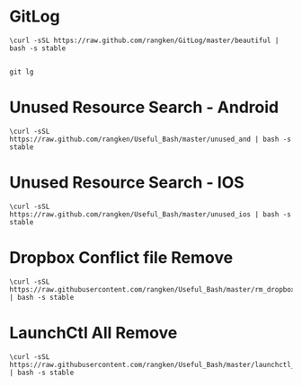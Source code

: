 GitLog
======

	\curl -sSL https://raw.github.com/rangken/GitLog/master/beautiful | bash -s stable


	git lg


Unused Resource Search - Android
======

    \curl -sSL https://raw.github.com/rangken/Useful_Bash/master/unused_and | bash -s stable



Unused Resource Search - IOS
======

    \curl -sSL https://raw.github.com/rangken/Useful_Bash/master/unused_ios | bash -s stable


Dropbox Conflict file Remove
======

    \curl -sSL https://raw.githubusercontent.com/rangken/Useful_Bash/master/rm_dropbox_conflict | bash -s stable


LaunchCtl All Remove
======

    \curl -sSL https://raw.githubusercontent.com/rangken/Useful_Bash/master/launchctl_all_remove | bash -s stable
